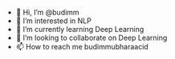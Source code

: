 - 👋 Hi, I’m @budimm
- 👀 I’m interested in NLP
- 🌱 I’m currently learning Deep Learning
- 💞️ I’m looking to collaborate on Deep Learning
- 📫 How to reach me budi<dot>mm<at>ubhara<dot>ac<dot>id

<!---
budimm/budimm is a ✨ special ✨ repository because its `README.md` (this file) appears on your GitHub profile.
You can click the Preview link to take a look at your changes.
--->
